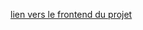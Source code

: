 [lien vers le frontend du projet](https://github.com/OpenClassrooms-Student-Center/Web-Developer-P6)
